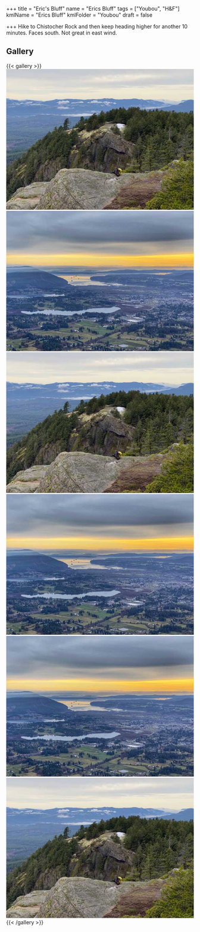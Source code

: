 +++
title = "Eric's Bluff"
name = "Erics Bluff"
tags = ["Youbou", "H&F"]
kmlName = "Erics Bluff"
kmlFolder = "Youbou"
draft = false

+++
Hike to Chistocher Rock and then keep heading higher for another 10 minutes.  Faces south.  Not great in east wind.

## Gallery
{{< gallery >}}
  <img src="gallery/01.jpg" class="grid-w33" />
  <img src="gallery/02.jpg" class="grid-w33" />
  <img src="gallery/03.jpg" class="grid-w33" />
  <img src="gallery/04.jpg" class="grid-w33" />
  <img src="gallery/05.jpg" class="grid-w33" />
  <img src="gallery/06.jpg" class="grid-w33" />
{{< /gallery >}}